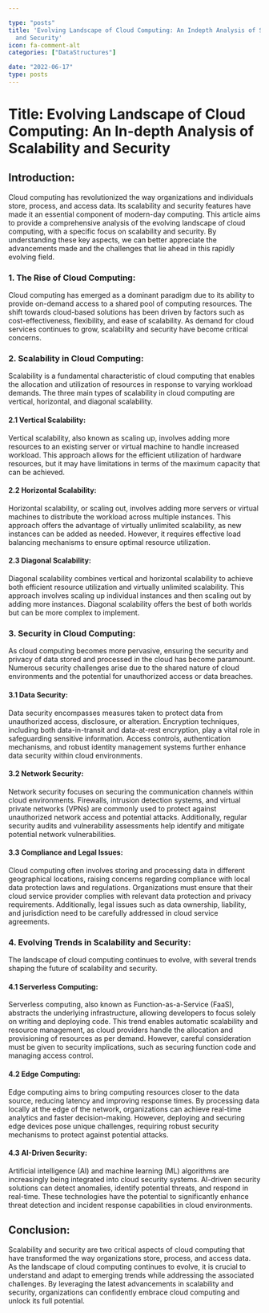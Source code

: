 ```yaml
---

type: "posts"
title: 'Evolving Landscape of Cloud Computing: An Indepth Analysis of Scalability
  and Security'
icon: fa-comment-alt
categories: ["DataStructures"]

date: "2022-06-17"
type: posts
---
```





# Title: Evolving Landscape of Cloud Computing: An In-depth Analysis of Scalability and Security

## Introduction:
Cloud computing has revolutionized the way organizations and individuals store, process, and access data. Its scalability and security features have made it an essential component of modern-day computing. This article aims to provide a comprehensive analysis of the evolving landscape of cloud computing, with a specific focus on scalability and security. By understanding these key aspects, we can better appreciate the advancements made and the challenges that lie ahead in this rapidly evolving field.

### 1. The Rise of Cloud Computing:
Cloud computing has emerged as a dominant paradigm due to its ability to provide on-demand access to a shared pool of computing resources. The shift towards cloud-based solutions has been driven by factors such as cost-effectiveness, flexibility, and ease of scalability. As demand for cloud services continues to grow, scalability and security have become critical concerns.

### 2. Scalability in Cloud Computing:
Scalability is a fundamental characteristic of cloud computing that enables the allocation and utilization of resources in response to varying workload demands. The three main types of scalability in cloud computing are vertical, horizontal, and diagonal scalability.

#### 2.1 Vertical Scalability:
Vertical scalability, also known as scaling up, involves adding more resources to an existing server or virtual machine to handle increased workload. This approach allows for the efficient utilization of hardware resources, but it may have limitations in terms of the maximum capacity that can be achieved.

#### 2.2 Horizontal Scalability:
Horizontal scalability, or scaling out, involves adding more servers or virtual machines to distribute the workload across multiple instances. This approach offers the advantage of virtually unlimited scalability, as new instances can be added as needed. However, it requires effective load balancing mechanisms to ensure optimal resource utilization.

#### 2.3 Diagonal Scalability:
Diagonal scalability combines vertical and horizontal scalability to achieve both efficient resource utilization and virtually unlimited scalability. This approach involves scaling up individual instances and then scaling out by adding more instances. Diagonal scalability offers the best of both worlds but can be more complex to implement.

### 3. Security in Cloud Computing:
As cloud computing becomes more pervasive, ensuring the security and privacy of data stored and processed in the cloud has become paramount. Numerous security challenges arise due to the shared nature of cloud environments and the potential for unauthorized access or data breaches.

#### 3.1 Data Security:
Data security encompasses measures taken to protect data from unauthorized access, disclosure, or alteration. Encryption techniques, including both data-in-transit and data-at-rest encryption, play a vital role in safeguarding sensitive information. Access controls, authentication mechanisms, and robust identity management systems further enhance data security within cloud environments.

#### 3.2 Network Security:
Network security focuses on securing the communication channels within cloud environments. Firewalls, intrusion detection systems, and virtual private networks (VPNs) are commonly used to protect against unauthorized network access and potential attacks. Additionally, regular security audits and vulnerability assessments help identify and mitigate potential network vulnerabilities.

#### 3.3 Compliance and Legal Issues:
Cloud computing often involves storing and processing data in different geographical locations, raising concerns regarding compliance with local data protection laws and regulations. Organizations must ensure that their cloud service provider complies with relevant data protection and privacy requirements. Additionally, legal issues such as data ownership, liability, and jurisdiction need to be carefully addressed in cloud service agreements.

### 4. Evolving Trends in Scalability and Security:
The landscape of cloud computing continues to evolve, with several trends shaping the future of scalability and security.

#### 4.1 Serverless Computing:
Serverless computing, also known as Function-as-a-Service (FaaS), abstracts the underlying infrastructure, allowing developers to focus solely on writing and deploying code. This trend enables automatic scalability and resource management, as cloud providers handle the allocation and provisioning of resources as per demand. However, careful consideration must be given to security implications, such as securing function code and managing access control.

#### 4.2 Edge Computing:
Edge computing aims to bring computing resources closer to the data source, reducing latency and improving response times. By processing data locally at the edge of the network, organizations can achieve real-time analytics and faster decision-making. However, deploying and securing edge devices pose unique challenges, requiring robust security mechanisms to protect against potential attacks.

#### 4.3 AI-Driven Security:
Artificial intelligence (AI) and machine learning (ML) algorithms are increasingly being integrated into cloud security systems. AI-driven security solutions can detect anomalies, identify potential threats, and respond in real-time. These technologies have the potential to significantly enhance threat detection and incident response capabilities in cloud environments.

## Conclusion:
Scalability and security are two critical aspects of cloud computing that have transformed the way organizations store, process, and access data. As the landscape of cloud computing continues to evolve, it is crucial to understand and adapt to emerging trends while addressing the associated challenges. By leveraging the latest advancements in scalability and security, organizations can confidently embrace cloud computing and unlock its full potential.